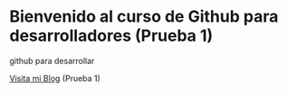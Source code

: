 # Bienvenido al curso de Github para desarrolladores (Prueba 1)
github para desarrollar

[Visita mi Blog](http://oswaldooca.com) (Prueba 1) 
